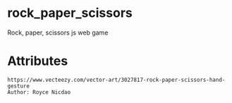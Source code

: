 # rock_paper_scissors

Rock, paper, scissors js web game

# Attributes

    https://www.vecteezy.com/vector-art/3027817-rock-paper-scissors-hand-gesture
    Author: Royce Nicdao
